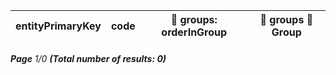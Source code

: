 | entityPrimaryKey | code | 🔗 groups: orderInGroup | 🔗  groups 📄 Group |
| ---------------- | ---- | ----------------------- | ------------------- |


###### **Page** 1/0 **(Total number of results: 0)**